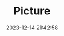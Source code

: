 ---
weight: 1
images:
- /images/edited/129.jpeg
title: Picture
date: 2023-12-14 21:42:58
tags: [luminarneo,work,ILCE7M3,36.3,person]
---